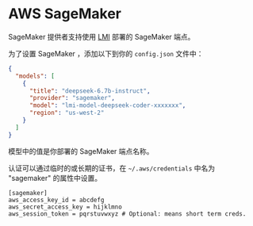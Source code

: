 # AWS SageMaker

SageMaker 提供者支持使用 [LMI](https://docs.djl.ai/docs/serving/serving/docs/lmi/index.html) 部署的 SageMaker 端点。

为了设置 SageMaker ，添加以下到你的 `config.json` 文件中：

```json title="config.json"
{
  "models": [
    {
      "title": "deepseek-6.7b-instruct",
      "provider": "sagemaker",
      "model": "lmi-model-deepseek-coder-xxxxxxx",
      "region": "us-west-2"
    }
  ]
}
```

模型中的值是你部署的 SageMaker 端点名称。

认证可以通过临时的或长期的证书，在 `~/.aws/credentials` 中名为 "sagemaker" 的属性中设置。

```title="~/.aws/credentials
[sagemaker]
aws_access_key_id = abcdefg
aws_secret_access_key = hijklmno
aws_session_token = pqrstuvwxyz # Optional: means short term creds.
```
